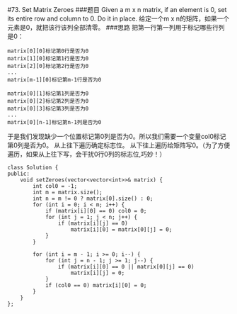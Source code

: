 #73. Set Matrix Zeroes
###题目
Given a m x n matrix, if an element is 0, set its entire row and column to 0. Do it in place.
给定一个m x n的矩阵，如果一个元素是0，就把该行该列全部清零。
###思路
把第一行第一列用于标记哪些行列是0：
```
matrix[0][0]标记第0行是否为0
matrix[1][0]标记第1行是否为0
matrix[2][0]标记第2行是否为0
...
matrix[m-1][0]标记第m-1行是否为0

matrix[0][1]标记第1列是否为0
matrix[0][2]标记第2列是否为0
matrix[0][3]标记第3列是否为0
...
matrix[0][n-1]标记第n-1列是否为0
```
于是我们发现缺少一个位置标记第0列是否为0。所以我们需要一个变量col0标记第0列是否为0。
从上往下遍历确定标志位。
从下往上遍历给矩阵写0。（为了方便遍历，如果从上往下写，会干扰0行0列的标志位,巧妙！）
```
class Solution {
public:
    void setZeroes(vector<vector<int>>& matrix) {
        int col0 = -1;
        int m = matrix.size();
        int n = m != 0 ? matrix[0].size() : 0;
        for (int i = 0; i < m; i++) {
            if (matrix[i][0] == 0) col0 = 0;
            for (int j = 1; j < n; j++) {
                if (matrix[i][j] == 0)
                    matrix[i][0] = matrix[0][j] = 0;
            }
        }
        
        for (int i = m - 1; i >= 0; i--) {
            for (int j = n - 1; j >= 1; j--) {
                if (matrix[i][0] == 0 || matrix[0][j] == 0)
                    matrix[i][j] = 0;
            }
            if (col0 == 0) matrix[i][0] = 0;
        }
    }
};
```
